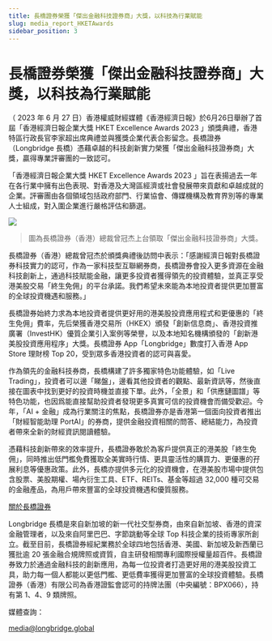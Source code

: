 ```yaml
---
title: 長橋證券榮獲「傑出金融科技證券商」大獎，以科技為行業賦能
slug: media_report_HKETAwards
sidebar_position: 3
---
```



# 長橋證券榮獲「傑出金融科技證券商」大獎，以科技為行業賦能

（ 2023 年 6 月 27 日）香港權威財經媒體《香港經濟日報》於6月26日舉辦了首屆「香港經濟日報企業大獎 HKET Excellence Awards 2023 」頒獎典禮，香港特區行政長官李家超出席典禮並與獲獎企業代表合影留念。長橋證券（Longbridge 長橋）憑藉卓越的科技創新實力榮獲「傑出金融科技證券商」大獎，贏得專業評審團的一致認可。

「香港經濟日報企業大獎 HKET Excellence Awards 2023 」旨在表揚過去一年在各行業中擁有出色表現、對香港及大灣區經濟或社會發展帶來貢獻和卓越成就的企業。評審團由各個領域包括政府部門、行業協會、傳媒機構及教育界別等的專業人士組成，對入圍企業進行嚴格評估和篩選。

<img src="/assets/E5PWbSqO5oV879xReyicv3COnph.jpeg" src-width="5568" src-height="3712" align="center"/>

> 圖為長橋證券（香港）總裁曾冠杰上台領取「傑出金融科技證券商」大獎。

長橋證券（香港）總裁曾冠杰於頒獎典禮後訪問中表示：「感謝經濟日報對長橋證券科技實力的認可，作為一家科技型互聯網券商，長橋證券會投入更多資源在金融科技創新上，通過科技賦能金融，讓更多投資者獲得領先的投資體驗，並真正享受港美股交易「終生免佣」的平台承諾。我們希望未來能為本地投資者提供更加豐富的全球投資機遇和服務。」

長橋證券始終力求為本地投資者提供更好用的港美股投資應用程式和更優惠的「終生免佣」費率，先后榮獲香港交易所（HKEX）頒發「創新信息商」、香港投資推廣署（InvestHK）優質企業引入案例等榮譽，以及本地知名機構頒發的「創新港美股投資應用程序」大獎。長橋證券 App「Longbridge」數度打入香港 App Store 理財榜 Top 20，受到眾多香港投資者的認可與喜愛。

作為領先的金融科技券商，長橋構建了許多獨家特色功能體驗，如「Live Trading」，投資者可以邊「睇盤」，邊看其他投資者的觀點、最新資訊等，然後直接在圖表中找到更好的投資時機並直接下單。此外，「全景」和「供應鏈圖譜」等特色功能，也因爲能直接幫助投資者發現更多真實可信的投資機會而備受歡迎。今年，「AI + 金融」成為行業關注的焦點，長橋證券亦是香港第一個面向投資者推出「財經智能助理 PortAI」的券商，提供金融投資相關的問答、總結能力，為投資者帶來全新的財經資訊閱讀體驗。

憑藉科技創新帶來的效率提升，長橋證券敢於為客戶提供真正的港美股「終生免佣」，同時推出低門檻免費獲取全美實時行情、更具靈活性的購買力、更優惠的孖展利息等優惠政策。此外，長橋亦提供多元化的投資機會，在港美股市場中提供包含股票、美股期權、場內衍生工具、ETF、REITs、基金等超過 32,000 種可交易的金融產品，為用戶帶來豐富的全球投資機遇和優質服務。

<u>關於長橋證券</u>

Longbridge 長橋是來自新加坡的新一代社交型券商，由來自新加坡、香港的資深金融管理者，以及來自阿里巴巴、字節跳動等全球 Top 科技企業的技術專家所創立。截至目前，長橋證券經紀業務於全球四地包括香港、美國、新加坡及新西蘭已獲批逾 20 張金融合規牌照或資質，自主研發相關專利國際授權量超百件。長橋證券致力於通過金融科技的創新應用，為每一位投資者打造更好用的港美股投資工具，助力每一個人都能以更低門檻、更低費率獲得更加豐富的全球投資體驗。長橋證券（香港）有限公司為香港證監會認可的持牌法團（中央編號：BPX066），持有第 1、4、9 類牌照。

媒體查詢：

media@longbridge.global

